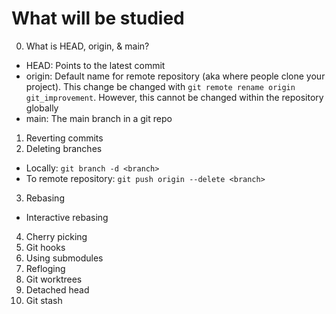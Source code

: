 # What will be studied
0. What is HEAD, origin, & main?
- HEAD: Points to the latest commit
- origin: Default name for remote repository (aka where people clone your project). This change be changed with `git remote rename origin git_improvement`. However, this cannot be changed within the repository globally
- main: The main branch in a git repo
1. Reverting commits
2. Deleting branches
- Locally: `git branch -d <branch>`
- To remote repository: `git push origin --delete <branch>`
3. Rebasing
- Interactive rebasing
4. Cherry picking
5. Git hooks
6. Using submodules
7. Refloging
8. Git worktrees
9. Detached head
10. Git stash
